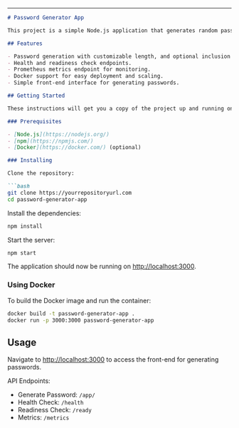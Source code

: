 ---
```markdown
# Password Generator App

This project is a simple Node.js application that generates random passwords based on user-defined criteria, such as length and inclusion of numbers and symbols. It features a basic front-end allowing users to specify their preferences and generate passwords.

## Features

- Password generation with customizable length, and optional inclusion of numbers and symbols.
- Health and readiness check endpoints.
- Prometheus metrics endpoint for monitoring.
- Docker support for easy deployment and scaling.
- Simple front-end interface for generating passwords.

## Getting Started

These instructions will get you a copy of the project up and running on your local machine for development and testing purposes.

### Prerequisites

- [Node.js](https://nodejs.org/)
- [npm](https://npmjs.com/)
- [Docker](https://docker.com/) (optional)

### Installing

Clone the repository:

```bash
git clone https://yourrepositoryurl.com
cd password-generator-app
```

Install the dependencies:

```bash
npm install
```

Start the server:

```bash
npm start
```

The application should now be running on [http://localhost:3000](http://localhost:3000).

### Using Docker

To build the Docker image and run the container:

```bash
docker build -t password-generator-app .
docker run -p 3000:3000 password-generator-app
```

## Usage

Navigate to [http://localhost:3000](http://localhost:3000) to access the front-end for generating passwords.

API Endpoints:

- Generate Password: `/app/`
- Health Check: `/health`
- Readiness Check: `/ready`
- Metrics: `/metrics`
